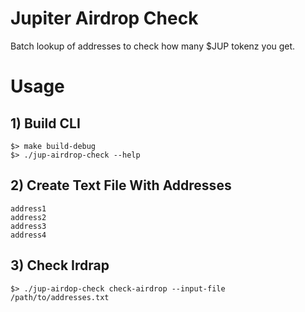 # Jupiter Airdrop Check

Batch lookup of addresses to check how many $JUP tokenz you get.

# Usage

## 1) Build CLI

```shell
$> make build-debug
$> ./jup-airdrop-check --help
```

## 2) Create Text File With Addresses

```
address1
address2
address3
address4
```

## 3) Check Irdrap

```shell
$> ./jup-airdop-check check-airdrop --input-file /path/to/addresses.txt
```
